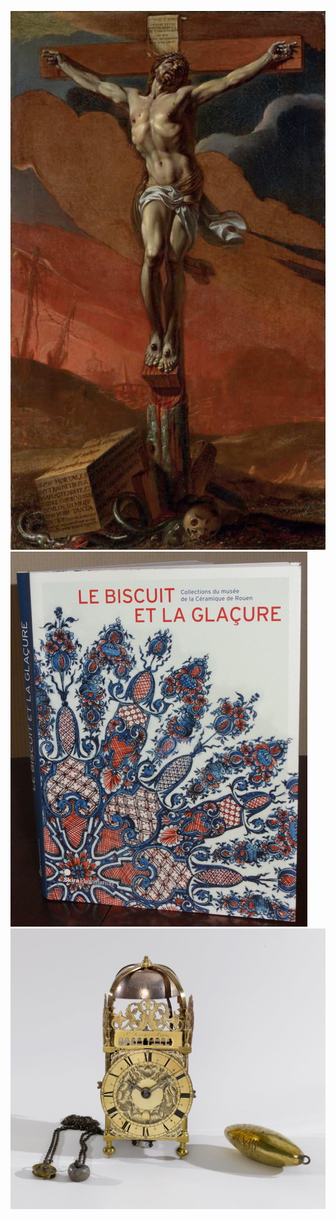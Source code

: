 ![Sacquespee](/fichiers/oeuvres/2014-sacquespee.jpg)
![Le biscuit et la glaçure](/fichiers/oeuvres/2012-le-biscuit-et-la-glacure.jpg)
![Horloge](/fichiers/oeuvres/2013-horloge.jpg)